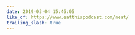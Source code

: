 ```yaml
---
date: 2019-03-04 15:46:05
like_of: https://www.eatthispodcast.com/meat/
trailing_slash: true
---
```

